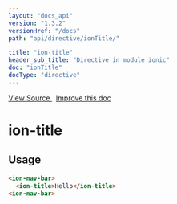 ```yaml
---
layout: "docs_api"
version: "1.3.2"
versionHref: "/docs"
path: "api/directive/ionTitle/"

title: "ion-title"
header_sub_title: "Directive in module ionic"
doc: "ionTitle"
docType: "directive"
---
```


<div class="improve-docs">
<a href='http://github.com/driftyco/ionic/tree/1.x/js/angular/directive/title.js#L1'>
View Source
</a>
&nbsp;
<a href='http://github.com/driftyco/ionic/edit/1.x/js/angular/directive/title.js#L1'>
Improve this doc
</a>
</div>




<h1 class="api-title">

ion-title



</h1>















<h2 id="usage">Usage</h2>

```html
<ion-nav-bar>
  <ion-title>Hello</ion-title>
<ion-nav-bar>
```









